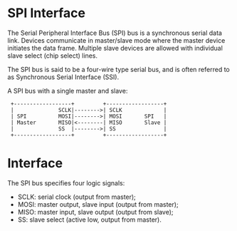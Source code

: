 
SPI Interface
=============

The Serial Peripheral Interface Bus (SPI) bus is a synchronous serial data link.
Devices communicate in master/slave mode where the master device initiates the
data frame. Multiple slave devices are allowed with individual slave select
(chip select) lines.

The SPI bus is said to be a four-wire type serial bus, and is often referred to
as Synchronous Serial Interface (SSI).


A SPI bus with a single master and slave:

```
 +------------------+         +------------------+
 |              SCLK|-------->| SCLK             |
 | SPI          MOSI|-------->| MOSI       SPI   |
 | Master       MISO|<--------| MISO       Slave |
 |              SS  |-------->| SS               |
 +------------------+         +------------------+
```


# Interface

The SPI bus specifies four logic signals:

 * SCLK: serial clock (output from master);
 * MOSI: master output, slave input (output from master);
 * MISO: master input, slave output (output from slave);
 * SS:   slave select (active low, output from master).
